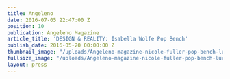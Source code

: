```yaml
---
title: Angeleno
date: 2016-07-05 22:47:00 Z
position: 10
publication: Angeleno Magazine
article_title: 'DESIGN & REALITY: Isabella Wolfe Pop Bench'
publish_date: 2016-05-20 00:00:00 Z
thumbnail_image: "/uploads/Angeleno-magazine-nicole-fuller-pop-bench-lucite-furniture-LEFT.jpg"
fullsize_image: "/uploads/Angeleno-magazine-nicole-fuller-pop-bench-lucite-furniture-LEFT.jpg"
layout: press
---
```


